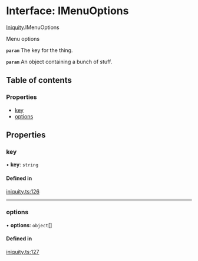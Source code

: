 # Interface: IMenuOptions

[Iniquity](../modules/Iniquity.md).IMenuOptions

Menu options

**`param`** The key for the thing.

**`param`** An object containing a bunch of stuff.

## Table of contents

### Properties

- [key](Iniquity.IMenuOptions.md#key)
- [options](Iniquity.IMenuOptions.md#options)

## Properties

### key

• **key**: `string`

#### Defined in

[iniquity.ts:126](https://github.com/iniquitybbs/iniquity/blob/467b1b4/packages/core/src/iniquity.ts#L126)

___

### options

• **options**: `object`[]

#### Defined in

[iniquity.ts:127](https://github.com/iniquitybbs/iniquity/blob/467b1b4/packages/core/src/iniquity.ts#L127)
